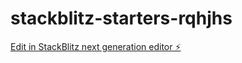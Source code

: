 # stackblitz-starters-rqhjhs

[Edit in StackBlitz next generation editor ⚡️](https://stackblitz.com/~/github.com/yago74125/stackblitz-starters-rqhjhs)